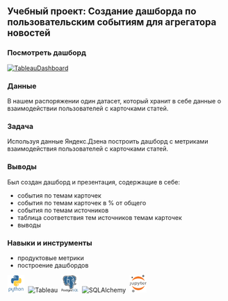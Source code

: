 ## Учебный проект: Создание дашборда по пользовательским событиям для агрегатора новостей

### Посмотреть дашборд
<div id="badges">
  <a href="https://public.tableau.com/app/profile/anastasia4500/viz/YandexPracticum_TableauProject/Dashboard">
    <img src="https://i0.wp.com/sybyl.com/wp-content/uploads/2019/11/Tableau-Logo-for-website.jpg?ssl=1" alt="TableauDashboard" width="80" height="80"/>
  </a>
</div>

### Данные
В нашем распоряжении один датасет, который хранит в себе данные о взаимодействии пользователей с карточками статей.

### Задача
Используя данные Яндекс.Дзена построить дашборд с метриками взаимодействия пользователей с карточками статей.

### Выводы
Был создан дашборд и презентация, содержащие в себе:
- события по темам карточек
- события по темам карточек в % от общего
- события по темам источников
- таблица соответствия тем источников темам карточек
- выводы

### Навыки и инструменты
- продуктовые метрики
- построение дашбордов
<div>
  <img src="https://github.com/devicons/devicon/blob/master/icons/python/python-original-wordmark.svg" title="Python" alt="Python" width="40" height="40"/>&nbsp;
  <img src="https://i0.wp.com/sybyl.com/wp-content/uploads/2019/11/Tableau-Logo-for-website.jpg?ssl=1" title="Tableau" alt="Tableau" width="40" height="40"/>&nbsp;
  <img src="https://github.com/devicons/devicon/blob/master/icons/postgresql/postgresql-original-wordmark.svg"  title="PostgreSQL" alt="PostgreSQL" width="40" height="40"/>&nbsp;
  <img src="https://avatars.githubusercontent.com/u/6043126?s=200&v=4" title="SQLAlchemy" alt="SQLAlchemy" width="40" height="40"/>&nbsp;
  <img src="https://github.com/devicons/devicon/blob/master/icons/jupyter/jupyter-original-wordmark.svg" title="Jupyter" alt="Jupyter" width="40" height="40"/>
</div>
